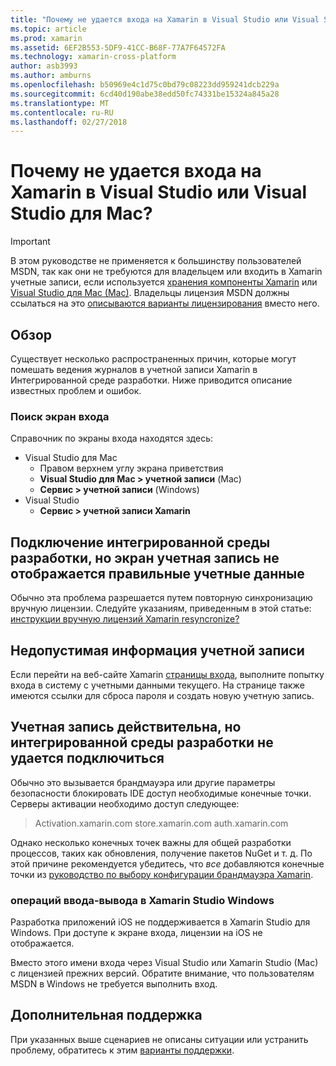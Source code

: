 ```yaml
---
title: "Почему не удается входа на Xamarin в Visual Studio или Visual Studio для Mac?"
ms.topic: article
ms.prod: xamarin
ms.assetid: 6EF2B553-5DF9-41CC-B68F-77A7F64572FA
ms.technology: xamarin-cross-platform
author: asb3993
ms.author: amburns
ms.openlocfilehash: b50969e4c1d75c0bd79c08223dd959241dcb229a
ms.sourcegitcommit: 6cd40d190abe38edd50fc74331be15324a845a28
ms.translationtype: MT
ms.contentlocale: ru-RU
ms.lasthandoff: 02/27/2018
---
```

# <a name="why-cant-i-log-into-xamarin-in-visual-studio-or-visual-studio-for-mac"></a>Почему не удается входа на Xamarin в Visual Studio или Visual Studio для Mac?

> [!IMPORTANT]
> В этом руководстве не применяется к большинству пользователей MSDN, так как они не требуются для владельцем или входить в Xamarin учетные записи, если используется [хранения компоненты Xamarin](https://components.xamarin.com/) или [Visual Studio для Mac (Mac)](~/cross-platform/get-started/requirements.md). Владельцы лицензия MSDN должны ссылаться на это [описываются варианты лицензирования](~/cross-platform/get-started/requirements.md) вместо него.



## <a name="overview"></a>Обзор
Существует несколько распространенных причин, которые могут помешать ведения журналов в учетной записи Xamarin в Интегрированной среде разработки. Ниже приводится описание известных проблем и ошибок.

### <a name="finding-the-login-screen"></a>Поиск экран входа

Справочник по экраны входа находятся здесь:

- Visual Studio для Mac
   - Правом верхнем углу экрана приветствия
   - **Visual Studio для Mac > учетной записи** (Mac)
   - **Сервис > учетной записи** (Windows)
- Visual Studio
   - **Сервис > учетной записи Xamarin**

## <a name="the-ide-is-connecting-but-the-account-screen-isnt-showing-correct-login-information"></a>Подключение интегрированной среды разработки, но экран учетная запись не отображается правильные учетные данные

Обычно эта проблема разрешается путем повторную синхронизацию вручную лицензии.
Следуйте указаниям, приведенным в этой статье: [инструкции вручную лицензий Xamarin resyncronize?](~/cross-platform/troubleshooting/legacy-licenses/resync-licenses.md)

## <a name="invalid-account-information"></a>Недопустимая информация учетной записи

Если перейти на веб-сайте Xamarin [страницы входа](https://store.xamarin.com/Login?from=%2faccount%2f), выполните попытку входа в систему с учетными данными текущего.
На странице также имеются ссылки для сброса пароля и создать новую учетную запись.

## <a name="account-is-valid-but-the-ide-cant-connect"></a>Учетная запись действительна, но интегрированной среды разработки не удается подключиться

Обычно это вызывается брандмауэра или другие параметры безопасности блокировать IDE доступ необходимые конечные точки.
Серверы активации необходимо доступ следующее:

> Activation.xamarin.com store.xamarin.com auth.xamarin.com

Однако несколько конечных точек важны для общей разработки процессов, таких как обновления, получение пакетов NuGet и т. д. По этой причине рекомендуется убедитесь, что *все* добавляются конечные точки из [руководство по выбору конфигурации брандмауэра Xamarin](~/cross-platform/get-started/installation/firewall.md).

### <a name="ios-in-xamarin-studio-windows"></a>операций ввода-вывода в Xamarin Studio Windows
Разработка приложений iOS не поддерживается в Xamarin Studio для Windows. При доступе к экране входа, лицензии на iOS не отображается.

Вместо этого имени входа через Visual Studio или Xamarin Studio (Mac) с лицензией прежних версий. Обратите внимание, что пользователям MSDN в Windows не требуется выполнить вход.

## <a name="additional-support"></a>Дополнительная поддержка

При указанных выше сценариев не описаны ситуации или устранить проблему, обратитесь к этим [варианты поддержки](https://www.xamarin.com/support).

